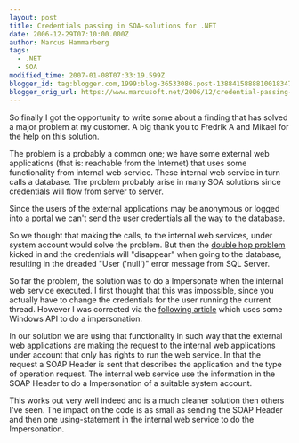```yaml
---
layout: post
title: Credentials passing in SOA-solutions for .NET
date: 2006-12-29T07:10:00.000Z
author: Marcus Hammarberg
tags:
  - .NET
  - SOA
modified_time: 2007-01-08T07:33:19.599Z
blogger_id: tag:blogger.com,1999:blog-36533086.post-1388415888810018347
blogger_orig_url: https://www.marcusoft.net/2006/12/credential-passing-in-soa-solutions-for.html
---
```


So finally I got the opportunity to write some about a finding that has solved a major problem at my customer. A big thank you to Fredrik A and Mikael for the help on this solution.

The problem is a probably a common one; we have some external web applications (that is: reachable from the Internet) that uses some functionality from internal web service. These internal web service in turn calls a database. The problem probably arise in many SOA solutions since credentials will flow from server to server.

Since the users of the external applications may be anonymous or logged into a portal we can't send the user credentials all the way to the database.

So we thought that making the calls, to the internal web services, under system account would solve the problem. But then the [double hop problem](https://www.marcusoft.net/2006/12/good-information-concering-double-hop.html) kicked in and the credentials will "disappear" when going to the database, resulting in the dreaded "User ('null')" error message from SQL Server.

So far the problem, the solution was to do a Impersonate when the internal web service executed. I first thought that this was impossible, since you actually have to change the credentials for the user running the current thread. However I was corrected via the [following article](http://www.codeproject.com/csharp/ZetaImpersonator.asp) which uses some Windows API to do a impersonation.

In our solution we are using that functionality in such way that the external web applications are making the request to the internal web applications under account that only has rights to run the web service. In that the request a SOAP Header is sent that describes the application and the type of operation request. The internal web service use the information in the SOAP Header to do a Impersonation of a suitable system account.

This works out very well indeed and is a much cleaner solution then others I've seen. The impact on the code is as small as sending the SOAP Header and then one using-statement in the internal web service to do the Impersonation.
